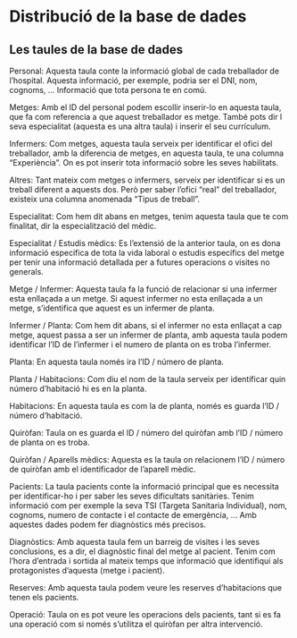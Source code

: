 # Distribució de la base de dades
## Les taules de la base de dades

Personal:
Aquesta taula conte la informació global de cada treballador de l’hospital. Aquesta informació, per exemple, podria ser el DNI, nom, cognoms, ... Informació que tota persona te en comú.

Metges:
Amb el ID del personal podem escollir inserir-lo en aquesta taula, que fa com referencia a que aquest treballador es metge. També pots dir l seva especialitat (aquesta es una altra taula) i inserir el seu currículum.

Infermers:
Com metges, aquesta taula serveix per identificar el ofici del treballador, amb la diferencia de metges, en aquesta taula, te una columna “Experiència”. On es pot inserir tota informació sobre les seves habilitats.

Altres:
Tant mateix com metges o infermers, serveix per identificar si es un treball diferent a aquests dos. Però per saber l’ofici “real” del treballador, existeix una columna anomenada “Tipus de treball”. 

Especialitat:
Com hem dit abans en metges, tenim aquesta taula que te com finalitat, dir la especialització del mèdic.

Especialitat / Estudis mèdics:
Es l’extensió de la anterior taula, on es dona informació especifica de tota la vida laboral o estudis específics del metge per tenir una informació detallada per a futures operacions o visites no generals.

Metge / Infermer:
Aquesta taula fa la funció de relacionar si una infermer esta enllaçada a un metge. Si aquest infermer no esta enllaçada a un metge, s’identifica que aquest es un infermer de planta.

Infermer / Planta:
Com hem dit abans, si el infermer no esta enllaçat a cap metge, aquest passa a ser un infermer de planta, amb aquesta taula podem identificar l’ID de l’infermer i el numero de planta on es troba l’infermer.

Planta:
En aquesta taula només ira l’ID / número de planta.

Planta / Habitacions:
Com diu el nom de la taula serveix per identificar quin número d’habitació hi es en la planta.

Habitacions:
En aquesta taula es com la de planta, només es guarda l’ID / número d’habitació.

Quiròfan:
Taula on es guarda el ID / número del quiròfan amb l’ID / número de planta on es troba.

Quiròfan / Aparells mèdics:
Aquesta es la taula on relacionem l’ID / número de quiròfan amb el identificador de l’aparell mèdic.

Pacients:
La taula pacients conte la informació principal que es necessita per identificar-ho i per saber les seves dificultats sanitàries. Tenim informació com per exemple la seva TSI  (Targeta Sanitaria Individual), nom, cognoms, numero de contacte i el contacte de emergència, ... Amb aquestes dades podem fer diagnòstics més precisos.

Diagnòstics:
Amb aquesta taula fem un barreig de visites i les seves conclusions, es a dir, el diagnòstic final del metge al pacient. Tenim com l’hora d’entrada i sortida al mateix temps que informació que identifiqui als protagonistes d’aquesta (metge i pacient).

Reserves:
Amb aquesta taula podem veure les reserves d’habitacions que tenen els pacients.

Operació:
Taula on es pot veure les operacions dels pacients, tant si es fa una operació com si només s’utilitza el quiròfan per altra intervenció. 
